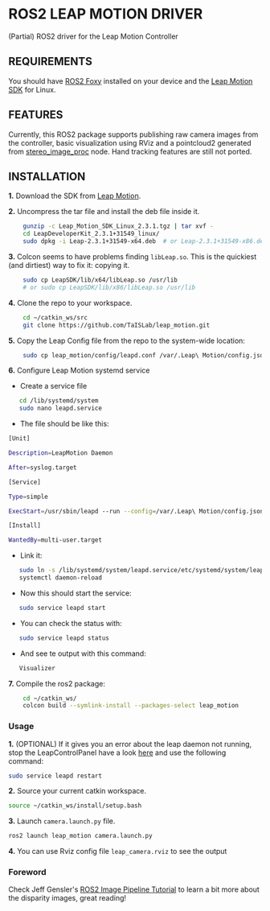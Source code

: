 # ROS2 LEAP MOTION DRIVER

(Partial) ROS2 driver for the Leap Motion Controller

## REQUIREMENTS

You should have [ROS2 Foxy](https://docs.ros.org/en/foxy/Installation.html) installed on your device and the [Leap Motion SDK](https://developer.leapmotion.com/tracking-software-download) for Linux.

## FEATURES

Currently, this ROS2 package supports publishing raw camera images from the controller, basic visualization using RViz and a pointcloud2 generated from [stereo_image_proc](http://wiki.ros.org/stereo_image_proc) node. Hand tracking features are still not ported. 


## INSTALLATION

**1.** Download the SDK from [Leap Motion](https://developer.leapmotion.com/tracking-software-download).

**2.** Uncompress the tar file and install the deb file inside it.
```bash
    gunzip -c Leap_Motion_SDK_Linux_2.3.1.tgz | tar xvf -
    cd LeapDeveloperKit_2.3.1+31549_linux/
    sudo dpkg -i Leap-2.3.1+31549-x64.deb  # or Leap-2.3.1+31549-x86.deb
```

**3.** Colcon seems to have problems finding `libLeap.so`. This is the quickiest (and dirtiest) way to fix it: copying it.
```bash
    sudo cp LeapSDK/lib/x64/libLeap.so /usr/lib
    # or sudo cp LeapSDK/lib/x86/libLeap.so /usr/lib
```

**4.** Clone the repo to your workspace.

```bash
    cd ~/catkin_ws/src
    git clone https://github.com/TaISLab/leap_motion.git
```

**5.** Copy the Leap Config file from the repo to the system-wide location:

```bash
    sudo cp leap_motion/config/leapd.conf /var/.Leap\ Motion/config.json
```

**6.** Configure Leap Motion systemd service

- Create a service file

```bash
   cd /lib/systemd/system
   sudo nano leapd.service
```

- The file should be like this:
```bash
[Unit]

Description=LeapMotion Daemon

After=syslog.target

[Service]

Type=simple

ExecStart=/usr/sbin/leapd --run --config=/var/.Leap\ Motion/config.json

[Install]

WantedBy=multi-user.target
``` 

- Link it:
```bash
   sudo ln -s /lib/systemd/system/leapd.service/etc/systemd/system/leapd.service
   systemctl daemon-reload
```

- Now this should start the service:
```bash
   sudo service leapd start
```

- You can check the status with:
```bash
   sudo service leapd status
```

- And see te output with this command:
```bash
   Visualizer
```

**7.** Compile the ros2 package:

```bash
    cd ~/catkin_ws/
    colcon build --symlink-install --packages-select leap_motion
```

### Usage

**1.** (OPTIONAL) If it gives you an error about the leap daemon not running, stop the LeapControlPanel have a look [here](https://forums.leapmotion.com/t/error-in-leapd-malloc/4271/13) and use the following command:

```bash
sudo service leapd restart
```

**2.** Source your current catkin workspace.

```bash
source ~/catkin_ws/install/setup.bash
```

**3.** Launch `camera.launch.py` file. 

```bash
ros2 launch leap_motion camera.launch.py
```

**4.** You can use Rviz config file `leap_camera.rviz` to see the output

### Foreword
Check Jeff Gensler's [ROS2 Image Pipeline Tutorial](https://jeffzzq.medium.com/ros2-image-pipeline-tutorial-3b18903e7329) to learn a bit more about the disparity images, great reading!
